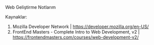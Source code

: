Web Geliştirme Notlarım

Kaynaklar:

1) Mozilla Developer Network | https://developer.mozilla.org/en-US/
2) FrontEnd Masters - Complete Intro to Web Development, v2 | https://frontendmasters.com/courses/web-development-v2/